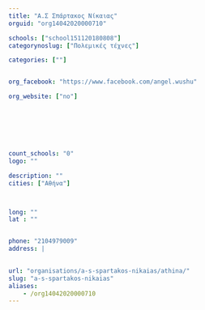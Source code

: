 ```yaml
---
title: "Α.Σ Σπάρτακος Νίκαιας"
orguid: "org14042020000710"

schools: ["school151120180808"]
categorynoslug: ["Πολεμικές τέχνες"]

categories: [""]


org_facebook: "https://www.facebook.com/angel.wushu"

org_website: ["no"]







count_schools: "0"
logo: ""

description: ""
cities: ["Αθήνα"]



long: ""
lat : ""


phone: "2104979009"
address: |
    

url: "organisations/a-s-spartakos-nikaias/athina/"
slug: "a-s-spartakos-nikaias"
aliases:
    - /org14042020000710
---
```



